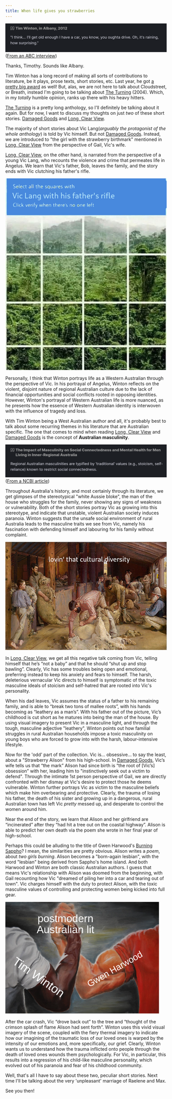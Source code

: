```yaml
---
title: When life gives you strawberries
---
```

![](../timwintonquote1.png)
([From an ABC interview](https://www.youtube.com/watch?v=DbVQT4ouwzc))

Thanks, Timothy. Sounds like Albany.

Tim Winton has a long record of making all sorts of contributions to literature, be it plays, prose texts, short stories, etc. Last year, he got [a pretty big award](https://www.gg.gov.au/sites/default/files/2023-07/KB23%20-%20Honours%20List%20-%20Order%20of%20Australia%20%28General%20and%20Military%20Divisions%29%20Inc%20CHEYNE%20%282%29.pdf) as well! But, alas, we are not here to talk about Cloudstreet, or Breath, instead I'm going to be talking about <u>The Turning</u> (2004). Which, in my *totally* humble opinion, ranks up there with his heavy hitters. 

<u>The Turning</u> is a pretty long anthology, so I'll definitely be talking about it again. But for now, I want to discuss my thoughts on just *two* of these short stories. <u>Damaged Goods</u> and <u>Long, Clear View</u>.

The majority of short stories about Vic Lang(*arguably the protagonist of the whole anthology*) is told by Vic himself. But not <u>Damaged Goods</u>. Instead, we are introduced to "the girl with the strawberry birthmark" mentioned in <u>Long, Clear View</u> from the perspective of Gail, Vic's wife. 

<u>Long, Clear View</u>, on the other hand, is narrated from the perspective of a young Vic Lang, who recounts the violence and crime that permeates life in Angelus. We learn that Vic's father, Bob, leaves the family, and the story ends with Vic clutching his father's rifle.

![](../vietlang.jpg)

Personally, I think that Winton portrays life as a Western Australian through the perspective of Vic. In his portrayal of Angelus, Winton reflects on the violent, disjoint nature of regional Australian culture due to the lack of financial opportunities and social conflicts rooted in opposing identities. However, Winton's portrayal of Western Australian life is more nuanced, as he presents how the essence of Western Australian identity is interwoven with the influence of tragedy and loss.

With Tim Winton being a West Australian author and all, it's probably best to talk about some recurring themes in his literature that are Australian specific. The one that comes to mind when reading <u>Long, Clear View</u> and <u>Damaged Goods</u> is the concept of **Australian masculinity**. 

![](../turningquote2.png)
([From a NCBI article](https://www.ncbi.nlm.nih.gov/pmc/articles/PMC9734714/))

Throughout Australia's history, and most certainly through its literature, we get glimpses of the stereotypical "white Aussie bloke", the man of the house who struggles for the family, never showing any signs of weakness or vulnerability. Both of the short stories portray Vic as growing into this stereotype, and indicate that unstable, violent Australian society induces paranoia. Winton suggests that the unsafe social environment of rural Australia leads to the masculine traits we see from Vic, namely his fascination with defending himself and labouring for his family without complaint.

![](../shearingtherams.jpg)

In <u>Long, Clear View</u>, we get all this negative talk coming from Vic, telling himself that he’s “not a baby” and that he should “shut up and stop bawling”. Clearly, Vic has some troubles being open and emotional, preferring instead to keep his anxiety and fears to himself. The harsh, deleterious vernacular Vic directs to himself is symptomatic of the toxic masculine ideals of stoicism and self-hatred that are rooted into Vic's personality.

When his dad leaves, Vic assumes the status of a father to his remaining family, and is able to “break two tons of mallee roots”, with his hands becoming as “leathery as a man’s”. With his father out of the picture, Vic’s childhood is cut short as he matures into being the man of the house. By using visual imagery to present Vic in a masculine light, and through the tough, masculine adjective "leathery", Winton points out how familial struggles in rural Australian households impose a toxic masculinity on young boys who are forced to grow into with the harsh, labour-intensive lifestyle.

Now for the 'odd' part of the collection. Vic is... obsessive... to say the least, about a "Strawberry Alison" from his high-school. In <u>Damaged Goods</u>, Vic’s wife tells us that “the mark” Alison had since birth is “the root of [Vic’s] obsession” with her, leading him to "instinctively seek out a victim to defend". Through the intimate 1st person perspective of Gail, we are directly confronted with her dismay at Vic's desire to protect those he deems vulnerable. Winton further portrays Vic as victim to the masculine beliefs which make him overbearing and protective. Clearly, the trauma of losing his father, the death of his sister and growing up in a dangerous, rural Australian town has left Vic *pretty* messed up, and desperate to control the women around him.

Near the end of the story, we learn that Alison and her girlfriend are “incinerated” after they “had hit a tree out on the coastal highway”. Alison is able to predict her own death via the poem she wrote in her final year of high-school. 

Perhaps this could be alluding to the title of Gwen Harwood's <u>Burning Sappho</u>? I mean, the similarities are pretty obvious. Alison writes a *poem*, about *two girls burning*. Alison becomes a "born-again lesbian", with the word "lesbian" being derived from Sappho's home island. And both Harwood and Winton are both classic Australian authors. I guess that means Vic's relationship with Alison was doomed from the beginning, with Gail recounting how Vic "dreamed of piling her into a car and tearing out of town". Vic charges himself with the duty to protect Alison, with the toxic masculine values of controlling and protecting women being kicked into full gear.

![](../gwenharwoodtimwinton.png)

After the car crash, Vic “drove back out” to the tree and “thought of the crimson splash of flame Alison had sent forth”. Winton uses this vivid visual imagery of the scene, coupled with the fiery thermal imagery to indicate how our imagining of the traumatic loss of our loved ones is warped by the intensity of our emotions and, more specifically, our grief. Clearly, Winton wants us to understand how the trauma inflicted onto people through the death of loved ones wounds them psychologically. For Vic, in particular, this results into a regression of his child-like masculine personality, which evolved out of his paranoia and fear of his childhood community.

Well, that's all I have to say about these two, peculiar short stories. Next time I'll be talking about the very 'unpleasant' marriage of Raelene and Max.

See you then!